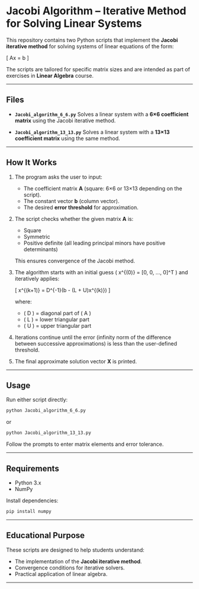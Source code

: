 # Jacobi Algorithm – Iterative Method for Solving Linear Systems

This repository contains two Python scripts that implement the **Jacobi iterative method** for solving systems of linear equations of the form:

[
Ax = b
]

The scripts are tailored for specific matrix sizes and are intended as part of exercises in **Linear Algebra** course.

---

## Files

- **`Jacobi_algorithm_6_6.py`**
  Solves a linear system with a **6×6 coefficient matrix** using the Jacobi iterative method.

- **`Jacobi_algorithm_13_13.py`**
  Solves a linear system with a **13×13 coefficient matrix** using the same method.

---

## How It Works

1. The program asks the user to input:

   - The coefficient matrix **A** (square: 6×6 or 13×13 depending on the script).
   - The constant vector **b** (column vector).
   - The desired **error threshold** for approximation.

2. The script checks whether the given matrix **A** is:

   - Square
   - Symmetric
   - Positive definite (all leading principal minors have positive determinants)

   This ensures convergence of the Jacobi method.

3. The algorithm starts with an initial guess ( x^{(0)} = [0, 0, …, 0]^T ) and iteratively applies:

   [
   x^{(k+1)} = D^{-1}(b - (L + U)x^{(k)})
   ]

   where:

   - ( D ) = diagonal part of ( A )
   - ( L ) = lower triangular part
   - ( U ) = upper triangular part

4. Iterations continue until the error (infinity norm of the difference between successive approximations) is less than the user-defined threshold.

5. The final approximate solution vector **X** is printed.

---

## Usage

Run either script directly:

```bash
python Jacobi_algorithm_6_6.py
```

or

```bash
python Jacobi_algorithm_13_13.py
```

Follow the prompts to enter matrix elements and error tolerance.

---

## Requirements

- Python 3.x
- NumPy

Install dependencies:

```bash
pip install numpy
```

---

## Educational Purpose

These scripts are designed to help students understand:

- The implementation of the **Jacobi iterative method**.
- Convergence conditions for iterative solvers.
- Practical application of linear algebra.

---
